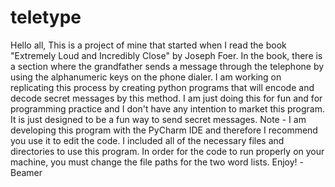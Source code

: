 teletype
========
Hello all,
This is a project of mine that started when I read the book "Extremely Loud and Incredibly Close" by Joseph Foer.
In the book, there is a section where the grandfather sends a message through the telephone by using the alphanumeric keys on the phone dialer.
I am working on replicating this process by creating python programs that will encode and decode secret messages by this method.
I am just doing this for fun and for programming practice and I don't have any intention to market this program. It is just designed to be a fun way to send secret messages.
Note - I am developing this program with the PyCharm IDE and therefore I recommend you use it to edit the code. I included all of the necessary files and directories to use this program. 
In order for the code to run properly on your machine, you must change the file paths for the two word lists.
Enjoy!
-Beamer
